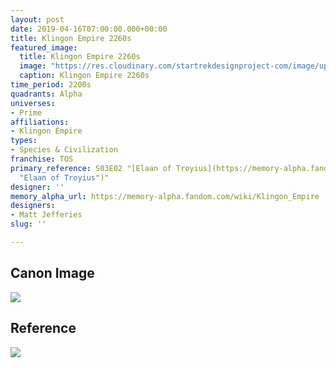 ```yaml
---
layout: post
date: 2019-04-16T07:00:00.000+00:00
title: Klingon Empire 2260s
featured_image:
  title: Klingon Empire 2260s
  image: "https://res.cloudinary.com/startrekdesignproject-com/image/upload/v1555430263/KlingonEmpire.png"
  caption: Klingon Empire 2260s
time_period: 2200s
quadrants: Alpha
universes:
- Prime
affiliations:
- Klingon Empire
types:
- Species & Civilization
franchise: TOS
primary_reference: S03E02 "[Elaan of Troyius](https://memory-alpha.fandom.com/wiki/Elaan_of_Troyius
  "Elaan of Troyius")"
designer: ''
memory_alpha_url: https://memory-alpha.fandom.com/wiki/Klingon_Empire
designers:
- Matt Jefferies
slug: ''

---
```

## Canon Image

![](https://res.cloudinary.com/startrekdesignproject-com/image/upload/v1555430263/KlingonEmpire2260s1.jpg)

## Reference

![](https://res.cloudinary.com/startrekdesignproject-com/image/upload/v1555430263/KlingonEmpireRef.jpg)